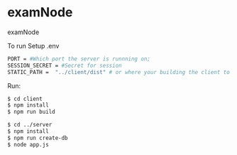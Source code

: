 # examNode
examNode

To run
Setup .env
``` bash
PORT = #Which port the server is runnning on;
SESSION_SECRET = #Secret for session
STATIC_PATH =  "../client/dist" # or where your building the client to
```

Run:

``` bash
$ cd client
$ npm install
$ npm run build

$ cd ../server
$ npm install
$ npm run create-db
$ node app.js
```
